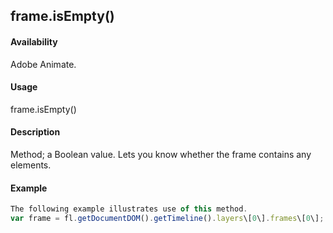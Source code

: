 ## frame.isEmpty()

#### Availability

Adobe Animate.

#### Usage

frame.isEmpty()

#### Description

Method; a Boolean value. Lets you know whether the frame contains any elements.

#### Example

```javascript
The following example illustrates use of this method.
var frame = fl.getDocumentDOM().getTimeline().layers\[0\].frames\[0\]; if (frame.isEmpty) fl.trace("first frame is empty");

```